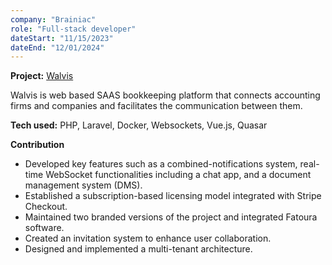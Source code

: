 ```yaml
---
company: "Brainiac"
role: "Full-stack developer"
dateStart: "11/15/2023"
dateEnd: "12/01/2024"
---
```


**Project:** <a class='font-bold' href='https://walvis.app/' target='_blank'>Walvis</a>

Walvis is web based SAAS bookkeeping platform that connects accounting firms and companies and facilitates the communication between them. 

**Tech used:** PHP, Laravel, Docker, Websockets, Vue.js, Quasar

**Contribution**

- Developed key features such as a combined-notifications system, real-time WebSocket functionalities including a chat app, and a document management system (DMS).
- Established a subscription-based licensing model integrated with Stripe Checkout.
- Maintained two branded versions of the project and integrated Fatoura software.
- Created an invitation system to enhance user collaboration.
- Designed and implemented a multi-tenant architecture.
